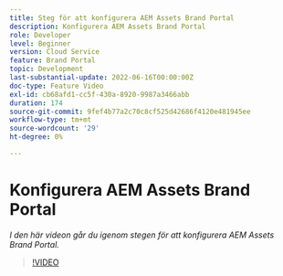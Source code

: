 ```yaml
---
title: Steg för att konfigurera AEM Assets Brand Portal
description: Konfigurera AEM Assets Brand Portal
role: Developer
level: Beginner
version: Cloud Service
feature: Brand Portal
topic: Development
last-substantial-update: 2022-06-16T00:00:00Z
doc-type: Feature Video
exl-id: cb68afd1-cc5f-430a-8920-9987a3466abb
duration: 174
source-git-commit: 9fef4b77a2c70c8cf525d42686f4120e481945ee
workflow-type: tm+mt
source-wordcount: '29'
ht-degree: 0%

---
```


# Konfigurera AEM Assets Brand Portal

*I den här videon går du igenom stegen för att konfigurera AEM Assets Brand Portal.*

>[!VIDEO](https://video.tv.adobe.com/v/335448?quality=12&learn=on)
